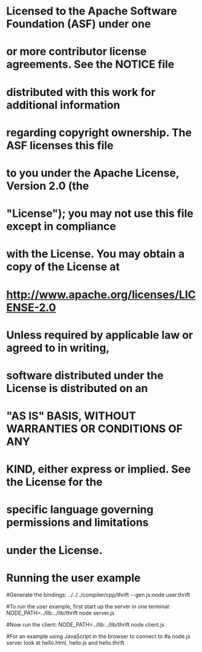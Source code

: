 # Licensed to the Apache Software Foundation (ASF) under one
# or more contributor license agreements. See the NOTICE file
# distributed with this work for additional information
# regarding copyright ownership. The ASF licenses this file
# to you under the Apache License, Version 2.0 (the
# "License"); you may not use this file except in compliance
# with the License. You may obtain a copy of the License at
#
#   http://www.apache.org/licenses/LICENSE-2.0
#
# Unless required by applicable law or agreed to in writing,
# software distributed under the License is distributed on an
# "AS IS" BASIS, WITHOUT WARRANTIES OR CONDITIONS OF ANY
# KIND, either express or implied. See the License for the
# specific language governing permissions and limitations
# under the License.
# Running the user example

#Generate the bindings:
../../../compiler/cpp/thrift --gen js:node user.thrift

#To run the user example, first start up the server in one terminal:
NODE_PATH=../lib:../lib/thrift node server.js

#Now run the client:
NODE_PATH=../lib:../lib/thrift node client.js

#For an example using JavaScript in the browser to connect to 
#a node.js server look at hello.html, hello.js and hello.thrift


    
